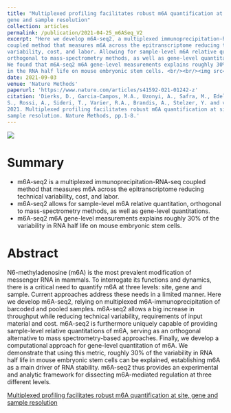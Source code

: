```yaml
---
title: "Multiplexed profiling facilitates robust m6A quantification at site, 
gene and sample resolution"
collection: articles
permalink: /publication/2021-04-25_m6ASeq_V2
excerpt: "Here we develop m6A-seq2, a multiplexed immunoprecipitation-RNA-seq 
coupled method that measures m6A across the epitranscriptome reducing technical
variability, cost, and labor. Allowing for sample-level m6A relative quantitations,
orthogonal to mass-spectrometry methods, as well as gene-level quantitations. 
We found that m6A-seq2 m6A gene-level measurements explains roughly 30% of the variability
in the RNA half life on mouse embryonic stem cells. <br/><br/><img src='/images/publications_figs/m6ASeq2.png'><br/>"
date: 2021-09-03
venue: 'Nature Methods'
paperurl: 'https://www.nature.com/articles/s41592-021-01242-z' 
citation: 'Dierks, D., Garcia-Campos, M.A., Uzonyi, A., Safra, M., Edelheit,
S., Rossi, A., Sideri, T., Varier, R.A., Brandis, A., Stelzer, Y. and van Werven, F.,
2021. Multiplexed profiling facilitates robust m6A quantification at site, gene and
sample resolution. Nature Methods, pp.1-8.'
---
```


![](/images/publications_figs/m6ASeq2.png)

Summary
========

* m6A-seq2 is a multiplexed immunoprecipitation-RNA-seq coupled method that 
measures m6A across the epitranscriptome reducing technical variability, cost,
and labor.
* m6A-seq2 allows for sample-level m6A relative quantitation, orthogonal to 
mass-spectrometry methods, as well as gene-level quantitations.
* m6A-seq2 m6A gene-level measurements explains roughly 30% of the variability
in RNA half life on mouse embryonic stem cells.

Abstract
=========

N6-methyladenosine (m6A) is the most prevalent modification of messenger RNA 
in mammals. To interrogate its functions and dynamics, there is a critical
need to quantify m6A at three levels: site, gene and sample. Current approaches 
address these needs in a limited manner. Here we develop m6A-seq2, relying on 
multiplexed m6A-immunoprecipitation of barcoded and pooled samples. m6A-seq2 
allows a big increase in throughput while reducing technical variability, 
requirements of input material and cost. m6A-seq2 is furthermore uniquely 
capable of providing sample-level relative quantitations of m6A, serving as 
an orthogonal alternative to mass spectrometry-based approaches. Finally, 
we develop a computational approach for gene-level quantitation of m6A. We 
demonstrate that using this metric, roughly 30% of the variability in RNA 
half life in mouse embryonic stem cells can be explained, establishing m6A 
as a main driver of RNA stability. m6A-seq2 thus provides an experimental 
and analytic framework for dissecting m6A-mediated regulation at three 
different levels.

<dl>
	<script type='text/javascript' src='https://d1bxh8uas1mnw7.cloudfront.net/assets/embed.js'></script>
	<div data-badge-details="right" data-badge-type="medium-donut" data-doi="https://doi.org/10.1038/s41592-021-01242-z" class="altmetric-embed"></div>
</dl>

<dl>
	<script type="text/javascript" src="//cdn.plu.mx/widget-details.js"></script>
	<a href="https://plu.mx/plum/a/?doi=10.1038%2Fs41592-021-01242-z" class="plumx-details plum-bigben-theme" data-site="plum" data-hide-when-empty="true">Multiplexed profiling facilitates robust m6A quantification at site, gene and sample resolution</a>
</dl>

<span class="__dimensions_badge_embed__" data-id="pub.1140864943"></span><script async src="https://badge.dimensions.ai/badge.js" charset="utf-8"></script>
